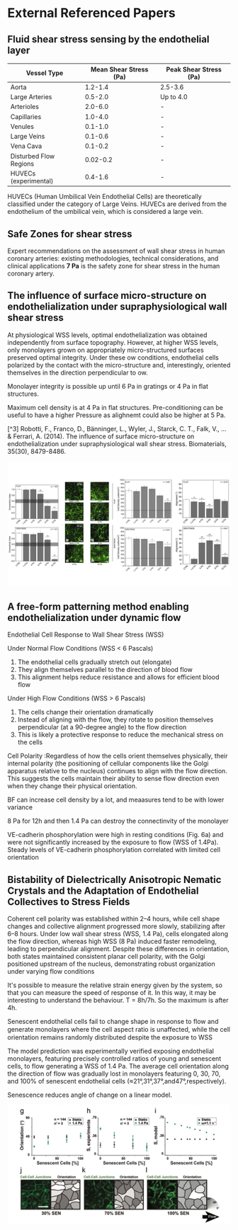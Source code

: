 # External Referenced Papers

## Fluid shear stress sensing by the endothelial layer

| Vessel Type | Mean Shear Stress (Pa) | Peak Shear Stress (Pa) |
|-------------|------------------------|------------------------|
| Aorta | 1.2-1.4 | 2.5-3.6 |
| Large Arteries | 0.5-2.0 | Up to 4.0 |
| Arterioles | 2.0-6.0 | - |
| Capillaries | 1.0-4.0 | - |
| Venules | 0.1-1.0 | - |
| Large Veins | 0.1-0.6 | - |
| Vena Cava | 0.1-0.2 | - |
| Disturbed Flow Regions | 0.02-0.2 | - |
| HUVECs (experimental) | 0.4-1.6 | - |

HUVECs (Human Umbilical Vein Endothelial Cells) are theoretically classified under the category of Large Veins. HUVECs are derived from the endothelium of the umbilical vein, which is considered a large vein.

[^1]: Roux, E., Bougaran, P., Dufourcq, P., & Couffinhal, T. (2020). Fluid shear stress sensing by the endothelial layer. Frontiers in Physiology, 11, 861. https://doi.org/10.3389/fphys.2020.00861

## Safe Zones for shear stress
Expert recommendations on the assessment of wall shear stress in human coronary arteries: existing methodologies, technical considerations, and clinical applications
**7 Pa** is the safety zone for shear stress in the human coronary artery.

[^2]: Baeyens, N., & Schwartz, M. A. (2016). Biomechanics of vascular mechanosensation and remodeling. Molecular Biology of the Cell, 27(1), 7-11.

## The influence of surface micro-structure on endothelialization under supraphysiological wall shear stress

At physiological WSS levels,
optimal endothelialization was obtained independently from surface topography. However, at higher
WSS levels, only monolayers grown on appropriately micro-structured surfaces preserved optimal
integrity. Under these ow conditions, endothelial cells polarized by the contact with the micro-structure
and, interestingly, oriented themselves in the direction perpendicular to ow.

Monolayer integrity is possible up until 6 Pa in gratings or 4 Pa in flat structures.

Maximum cell density is at 4 Pa in flat structures.
Pre-conditioning can be useful to have a higher Pressure as alighnemt could also be higher at 5 Pa.

[^3] Robotti, F., Franco, D., Bänninger, L., Wyler, J., Starck, C. T., Falk, V., ... & Ferrari, A. (2014). The influence of surface micro-structure on endothelialization under supraphysiological wall shear stress. Biomaterials, 35(30), 8479-8486. 

![master's thesis pictures.jpg](..%2F..%2Fdocs%2Ffigures%2Fmaster%27s%20thesis%20pictures.jpg)

## A free-form patterning method enabling endothelialization under dynamic flow

Endothelial Cell Response to Wall Shear Stress (WSS)

Under Normal Flow Conditions (WSS < 6 Pascals)
1. The endothelial cells gradually stretch out (elongate)
2. They align themselves parallel to the direction of blood flow
3. This alignment helps reduce resistance and allows for efficient blood flow

Under High Flow Conditions (WSS > 6 Pascals)
1. The cells change their orientation dramatically
2. Instead of aligning with the flow, they rotate to position themselves perpendicular (at a 90-degree angle) to the flow direction
3. This is likely a protective response to reduce the mechanical stress on the cells

Cell Polarity :Regardless of how the cells orient themselves physically, their internal polarity (the positioning of cellular components like the Golgi apparatus relative to the nucleus) continues to align with the flow direction. This suggests the cells maintain their ability to sense flow direction even when they change their physical orientation.


BF can increase cell density by a lot, and meaasures tend to be with lower variance

8 Pa for 12h and then 1.4 Pa can destroy the connectinvity of the monolayer

VE-cadherin phosphorylation were high in resting conditions (Fig. 6a) and were
not significantly increased by the exposure to flow (WSS of 1.4Pa). 
Steady levels of VE-cadherin phosphorylation correlated
with limited cell orientation


## Bistability of Dielectrically Anisotropic Nematic Crystals and the Adaptation of Endothelial Collectives to Stress Fields

Coherent cell polarity was established within 2–4 hours, while cell shape changes and collective alignment progressed more slowly, stabilizing after 6–8 hours. Under low wall shear stress (WSS, 1.4 Pa), cells elongated along the flow direction, whereas high WSS (8 Pa) induced faster remodeling, leading to perpendicular alignment. Despite these differences in orientation, both states maintained consistent planar cell polarity, with the Golgi positioned upstream of the nucleus, demonstrating robust organization under varying flow conditions

It's possible to measure the relative strain energy given by the system, so that you can measure the speed of response of it. In this way, it may be interesting to understand the behaviour. T = 8h/7h.
So the maximum is after 4h. 

Senescent endothelial cells fail to change shape in response to flow and generate monolayers where the cell aspect ratio
is unaﬀected, while the cell orientation remains randomly distributed despite the exposure to WSS

The model prediction was experimentally verified exposing endothelial monolayers, featuring precisely controlled ratios of young and senescent cells, to flow generating a WSS of 1.4 Pa. The average cell orientation along the direction of
flow was gradually lost in monolayers featuring 0, 30, 70, and 100% of senescent endothelial cells (≈21°,31°,37°,and47°,respectively).

Senescence reduces angle of change on a linear model.

![IMG_3595.jpg](../../docs/figures/IMG_3595.jpg)